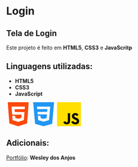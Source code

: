 # Login

## Tela de Login

Este projeto é feito em **HTML5**, **CSS3** e **JavaScritp**

## Linguagens utilizadas:

* __HTML5__
* __CSS3__
* __JavaScript__

![Logo HTML5](assets/images/readme/html-5.png)
![Logo CSS3](assets/images/readme/css-3.png)
![Logo JavaScript](assets/images/readme/js.png)

## Adicionais:

[Portfólio](https://wesleyanjos1996.github.io): __Wesley dos Anjos__